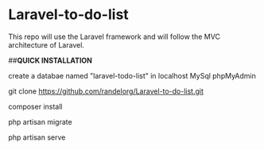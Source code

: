 # Laravel-to-do-list
This repo will use the Laravel framework and will follow the MVC architecture of Laravel.

##**QUICK INSTALLATION**

create a databae named "laravel-todo-list" in localhost MySql phpMyAdmin

git clone https://github.com/randelorg/Laravel-to-do-list.git 

composer install

php artisan migrate

php artisan serve
